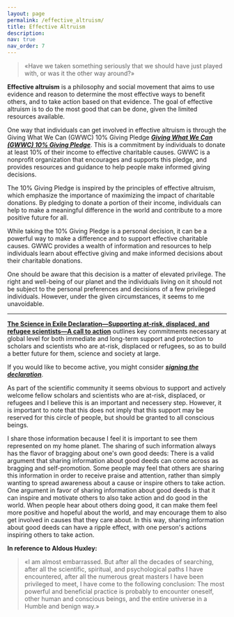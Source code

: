 ```yaml
---
layout: page
permalink: /effective_altruism/
title: Effective Altruism
description: 
nav: true
nav_order: 7
---
```


> «Have we taken something seriously that we should have just played with, or was it the other way around?»


**Effective altruism** is a philosophy and social movement that aims to use evidence and reason to determine the most effective ways to benefit others, and to take action based on that evidence. The goal of effective altruism is to do the most good that can be done, given the limited resources available.

One way that individuals can get involved in effective altruism is through the Giving What We Can (GWWC) 10% Giving Pledge [**_Giving What We Can (GWWC) 10% Giving Pledge_**](https://www.givingwhatwecan.org/pledge). This is a commitment by individuals to donate at least 10% of their income to effective charitable causes. GWWC is a nonprofit organization that encourages and supports this pledge, and provides resources and guidance to help people make informed giving decisions.

The 10% Giving Pledge is inspired by the principles of effective altruism, which emphasize the importance of maximizing the impact of charitable donations. By pledging to donate a portion of their income, individuals can help to make a meaningful difference in the world and contribute to a more positive future for all.

While taking the 10% Giving Pledge is a personal decision, it can be a powerful way to make a difference and to support effective charitable causes. GWWC provides a wealth of information and resources to help individuals learn about effective giving and make informed decisions about their charitable donations.

One should be aware that this decision is a matter of elevated privilege. The right and well-being of our planet and the individuals living on it should not be subject to the personal preferences and decisions of a few privileged individuals. However, under the given circumstances, it seems to me unavoidable. 

---------

[**The Science in Exile Declaration—Supporting at-risk, displaced, and refugee scientists—A call to action**](https://www.interacademies.org/publication/science-exile-declaration-supporting-risk-displaced-and-refugee-scientists-call-action) outlines key commitments necessary at global level for both immediate and long-term support and protection to scholars and scientists who are at-risk, displaced or refugees, so as to build a better future for them, science and society at large.

If you would like to become active, you might consider [**_signing the declaration_**](https://forms.office.com/pages/responsepage.aspx?id=Uq5PHbM5-kuwswIpVrERlLxCIrq-PktOpQTRI0lHzktUNlJPNEtNVzgzWThYWEFRS0NGQkFPMlFMRi4u).

As part of the scientific community it seems obvious to support and actively welcome fellow scholars and scientists who are at-risk, displaced, or refugees and I believe this is an important and necessery step. 
However, it is important to note that this does not imply that this support may be reserved for this circle of people, but should be granted to all conscious beings. 


I share those information because I feel it is important to see them represented on my home planet. The sharing of such information always has the flavor of bragging about one's own good deeds:  There is a valid argument that sharing information about good deeds can come across as bragging and self-promotion. Some people may feel that others are sharing this information in order to receive praise and attention, rather than simply wanting to spread awareness about a cause or inspire others to take action.
One argument in favor of sharing information about good deeds is that it can inspire and motivate others to also take action and do good in the world. When people hear about others doing good, it can make them feel more positive and hopeful about the world, and may encourage them to also get involved in causes that they care about. In this way, sharing information about good deeds can have a ripple effect, with one person's actions inspiring others to take action.


**In reference to Aldous Huxley:**

> «I am almost embarrassed. But after all the decades of searching, after all the scientific, spiritual, and psychological paths I have encountered, after all the numerous great masters I have been privileged to meet, I have come to the following conclusion: The most powerful and beneficial practice is probably to encounter oneself, other human and conscious beings, and the entire universe in a Humble and benign way.»


